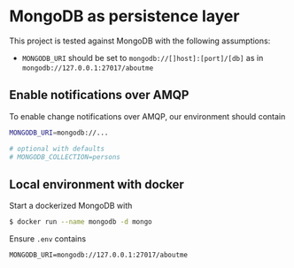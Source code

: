 # MongoDB as persistence layer

This project is tested against MongoDB with the following assumptions:

- `MONGODB_URI` should be set to `mongodb://[]host]:[port]/[db]` as in `mongodb://127.0.0.1:27017/aboutme`

## Enable notifications over AMQP
To enable change notifications over AMQP, our environment should contain

```sh
MONGODB_URI=mongodb://...

# optional with defaults
# MONGODB_COLLECTION=persons
```

## Local environment with docker

Start a dockerized MongoDB with
```sh
$ docker run --name mongodb -d mongo

```
 Ensure `.env` contains
 ```env
 MONGODB_URI=mongodb://127.0.0.1:27017/aboutme
 ``` 

